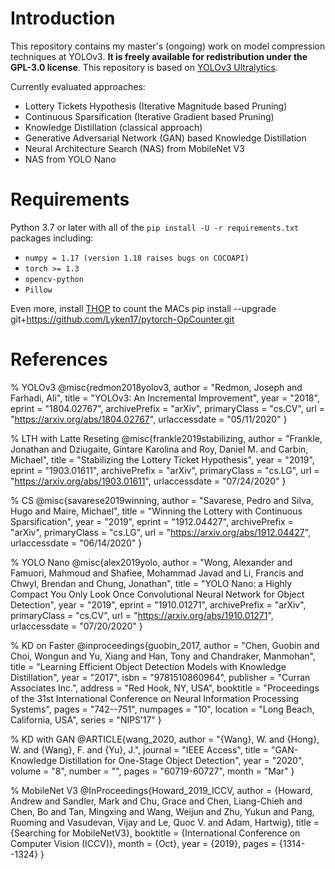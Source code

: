 # Introduction

This repository contains my master's (ongoing) work on model compression techniques at YOLOv3. **It is freely available for redistribution under the GPL-3.0 license**. 
This repository is based on [YOLOv3 Ultralytics](https://github.com/ultralytics/yolov3).

Currently evaluated approaches:
* Lottery Tickets Hypothesis (Iterative Magnitude based Pruning)
* Continuous Sparsification (Iterative Gradient based Pruning)
* Knowledge Distillation (classical approach)
* Generative Adversarial Network (GAN) based Knowledge Distillation
* Neural Architecture Search (NAS) from MobileNet V3
* NAS from YOLO Nano

# Requirements

Python 3.7 or later with all of the `pip install -U -r requirements.txt` packages including:
- `numpy = 1.17 (version 1.18 raises bugs on COCOAPI)`
- `torch >= 1.3`
- `opencv-python`
- `Pillow`

Even more, install [THOP](https://github.com/Lyken17/pytorch-OpCounter) to count the MACs
pip install --upgrade git+https://github.com/Lyken17/pytorch-OpCounter.git

# References
% YOLOv3
@misc{redmon2018yolov3,
    author = "Redmon, Joseph and Farhadi, Ali",
    title = "YOLOv3: An Incremental Improvement",
    year = "2018",
    eprint = "1804.02767",
    archivePrefix = "arXiv",
    primaryClass = "cs.CV",
    url = "https://arxiv.org/abs/1804.02767",
    urlaccessdate = "05/11/2020"
}

% LTH with Latte Reseting
@misc{frankle2019stabilizing,
    author = "Frankle, Jonathan and Dziugaite, Gintare Karolina and Roy, Daniel M. and Carbin, Michael",
    title = "Stabilizing the Lottery Ticket Hypothesis",
    year = "2019",
    eprint = "1903.01611",
    archivePrefix = "arXiv",
    primaryClass = "cs.LG",
    url = "https://arxiv.org/abs/1903.01611",
    urlaccessdate = "07/24/2020"
}

% CS
@misc{savarese2019winning,
    author = "Savarese, Pedro and Silva, Hugo and Maire, Michael",
    title = "Winning the Lottery with Continuous Sparsification",
    year = "2019",
    eprint = "1912.04427",
    archivePrefix = "arXiv",
    primaryClass = "cs.LG",
    url = "https://arxiv.org/abs/1912.04427",
    urlaccessdate = "06/14/2020"
}

% YOLO Nano
@misc{alex2019yolo,
    author = "Wong, Alexander and Famuori, Mahmoud and Shafiee, Mohammad Javad and Li, Francis and Chwyl, Brendan and Chung, Jonathan",
    title = "YOLO Nano: a Highly Compact You Only Look Once Convolutional Neural Network for Object Detection",
    year = "2019",
    eprint = "1910.01271",
    archivePrefix = "arXiv",
    primaryClass = "cs.CV",
    url = "https://arxiv.org/abs/1910.01271",
    urlaccessdate = "07/20/2020"
}

% KD on Faster
@inproceedings{guobin_2017,
    author = "Chen, Guobin and Choi, Wongun and Yu, Xiang and Han, Tony and Chandraker, Manmohan",
    title = "Learning Efficient Object Detection Models with Knowledge Distillation",
    year = "2017",
    isbn = "9781510860964",
    publisher = "Curran Associates Inc.",
    address = "Red Hook, NY, USA",
    booktitle = "Proceedings of the 31st International Conference on Neural Information Processing Systems",
    pages = "742--751",
    numpages = "10",
    location = "Long Beach, California, USA",
    series = "NIPS’17"
}

% KD with GAN
@ARTICLE{wang_2020,
    author = "{Wang}, W. and {Hong}, W. and {Wang}, F. and {Yu}, J.",
    journal = "IEEE Access",
    title = "GAN-Knowledge Distillation for One-Stage Object Detection",
    year = "2020",
    volume = "8",
    number = "",
    pages = "60719-60727",
    month = "Mar"
}

% MobileNet V3
@InProceedings{Howard_2019_ICCV,
    author = {Howard, Andrew and Sandler, Mark and Chu, Grace and Chen, Liang-Chieh and Chen, Bo and Tan, Mingxing and Wang, Weijun and Zhu, Yukun and Pang, Ruoming and Vasudevan, Vijay and Le, Quoc V. and Adam, Hartwig},
    title = {Searching for MobileNetV3},
    booktitle = {International Conference on Computer Vision (ICCV)},
    month = {Oct},
    year = {2019},
    pages = {1314--1324}
}